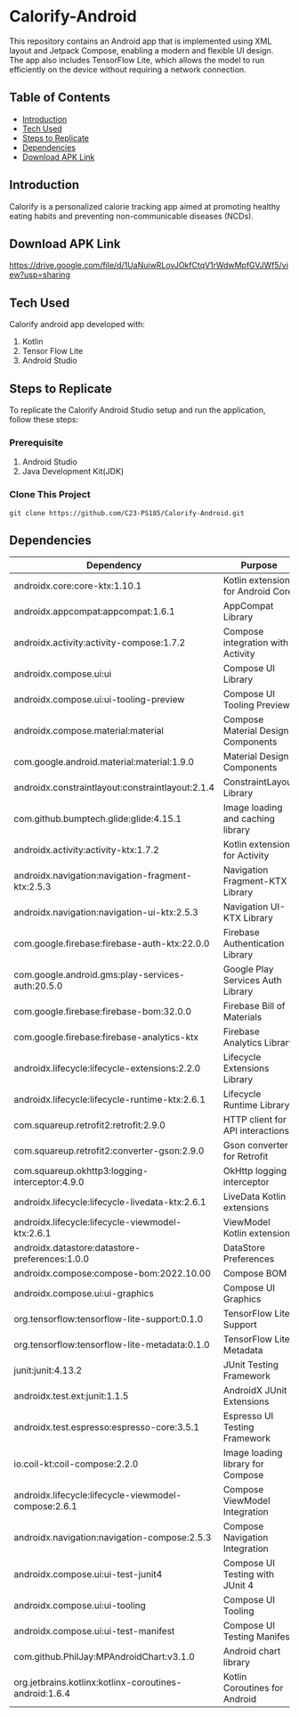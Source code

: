# Calorify-Android
This repository contains an Android app that is implemented using XML layout and Jetpack Compose, enabling a modern and flexible UI design. The app also includes TensorFlow Lite, which allows the model to run efficiently on the device without requiring a network connection.

## Table of Contents
- [Introduction](#introduction)
- [Tech Used](#tech-used)
- [Steps to Replicate](#steps-to-replicate)
- [Dependencies](#dependencies)
- [Download APK Link](#download-apk-link)

## Introduction
Calorify is a personalized calorie tracking app aimed at promoting healthy eating habits and preventing non-communicable diseases (NCDs). 

## Download APK Link
https://drive.google.com/file/d/1UaNuiwRLovJOkfCtqV1rWdwMpfGVJWf5/view?usp=sharing

## Tech Used
Calorify android app developed with:
  1. Kotlin
  2. Tensor Flow Lite
  3. Android Studio

## Steps to Replicate
To replicate the Calorify Android Studio setup and run the application, follow these steps:
### Prerequisite
  1. Android Studio
  2. Java Development Kit(JDK)
### Clone This Project
```
git clone https://github.com/C23-PS185/Calorify-Android.git
```
## Dependencies
| Dependency                                                      | Purpose                            |
|-----------------------------------------------------------------|------------------------------------|
| androidx.core:core-ktx:1.10.1                                   | Kotlin extensions for Android Core |
| androidx.appcompat:appcompat:1.6.1                               | AppCompat Library                  |
| androidx.activity:activity-compose:1.7.2                         | Compose integration with Activity  |
| androidx.compose.ui:ui                                           | Compose UI Library                 |
| androidx.compose.ui:ui-tooling-preview                           | Compose UI Tooling Preview         |
| androidx.compose.material:material                               | Compose Material Design Components |
| com.google.android.material:material:1.9.0                       | Material Design Components         |
| androidx.constraintlayout:constraintlayout:2.1.4                 | ConstraintLayout Library           |
| com.github.bumptech.glide:glide:4.15.1                           | Image loading and caching library  |
| androidx.activity:activity-ktx:1.7.2                             | Kotlin extensions for Activity     |
| androidx.navigation:navigation-fragment-ktx:2.5.3                | Navigation Fragment-KTX Library    |
| androidx.navigation:navigation-ui-ktx:2.5.3                      | Navigation UI-KTX Library          |
| com.google.firebase:firebase-auth-ktx:22.0.0                     | Firebase Authentication Library    |
| com.google.android.gms:play-services-auth:20.5.0                 | Google Play Services Auth Library  |
| com.google.firebase:firebase-bom:32.0.0                          | Firebase Bill of Materials         |
| com.google.firebase:firebase-analytics-ktx                       | Firebase Analytics Library         |
| androidx.lifecycle:lifecycle-extensions:2.2.0                    | Lifecycle Extensions Library       |
| androidx.lifecycle:lifecycle-runtime-ktx:2.6.1                   | Lifecycle Runtime Library          |
| com.squareup.retrofit2:retrofit:2.9.0                            | HTTP client for API interactions   |
| com.squareup.retrofit2:converter-gson:2.9.0                      | Gson converter for Retrofit        |
| com.squareup.okhttp3:logging-interceptor:4.9.0                  | OkHttp logging interceptor         |
| androidx.lifecycle:lifecycle-livedata-ktx:2.6.1                  | LiveData Kotlin extensions         |
| androidx.lifecycle:lifecycle-viewmodel-ktx:2.6.1                 | ViewModel Kotlin extensions        |
| androidx.datastore:datastore-preferences:1.0.0                   | DataStore Preferences              |
| androidx.compose:compose-bom:2022.10.00                          | Compose BOM                        |
| androidx.compose.ui:ui-graphics                                  | Compose UI Graphics                |
| org.tensorflow:tensorflow-lite-support:0.1.0                     | TensorFlow Lite Support            |
| org.tensorflow:tensorflow-lite-metadata:0.1.0                    | TensorFlow Lite Metadata           |
| junit:junit:4.13.2                                               | JUnit Testing Framework            |
| androidx.test.ext:junit:1.1.5                                    | AndroidX JUnit Extensions          |
| androidx.test.espresso:espresso-core:3.5.1                       | Espresso UI Testing Framework      |
| io.coil-kt:coil-compose:2.2.0                                    | Image loading library for Compose  |
| androidx.lifecycle:lifecycle-viewmodel-compose:2.6.1             | Compose ViewModel Integration      |
| androidx.navigation:navigation-compose:2.5.3                     | Compose Navigation Integration     |
| androidx.compose.ui:ui-test-junit4                               | Compose UI Testing with JUnit 4     |
| androidx.compose.ui:ui-tooling                                   | Compose UI Tooling                 |
| androidx.compose.ui:ui-test-manifest                             | Compose UI Testing Manifest        |
| com.github.PhilJay:MPAndroidChart:v3.1.0                         | Android chart library              |
| org.jetbrains.kotlinx:kotlinx-coroutines-android:1.6.4            | Kotlin Coroutines for Android      |
